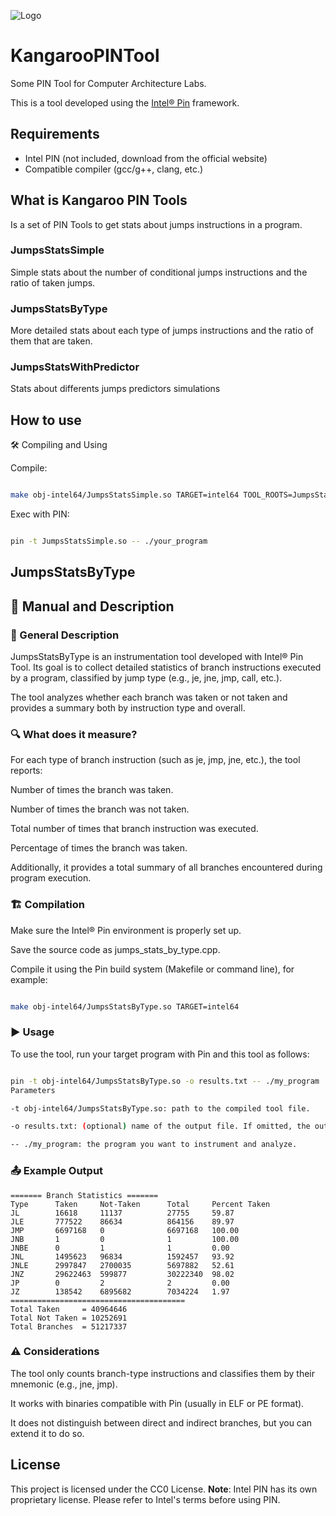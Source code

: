 ![Logo](https://github.com/lorenpoloa/KangarooPINTools/blob/main/Logo1_1_mini(1).png)


# KangarooPINTool
Some PIN Tool for Computer Architecture Labs.


This is a tool developed using the [Intel® Pin](https://www.intel.com/content/www/us/en/developer/articles/tool/pin-a-dynamic-binary-instrumentation-tool.html) framework.
## Requirements

- Intel PIN (not included, download from the official website)
- Compatible compiler (gcc/g++, clang, etc.)


## What is Kangaroo PIN Tools
Is a set of PIN Tools to get stats about jumps instructions in a program.

### JumpsStatsSimple
Simple stats about the number of conditional jumps instructions and the ratio of taken jumps.

### JumpsStatsByType
More detailed stats about each type of jumps instructions and the ratio of them that are taken.

### JumpsStatsWithPredictor
Stats about differents jumps predictors simulations

## How to use

🛠️ Compiling and Using <br>


Compile:
```bash

make obj-intel64/JumpsStatsSimple.so TARGET=intel64 TOOL_ROOTS=JumpsStats
```

Exec with PIN:
```bash

pin -t JumpsStatsSimple.so -- ./your_program

```


## JumpsStatsByType 
## 📘 Manual and Description

### 📝 General Description
JumpsStatsByType is an instrumentation tool developed with Intel® Pin Tool. Its goal is to collect detailed statistics of branch instructions executed by a program, classified by jump type (e.g., je, jne, jmp, call, etc.).

The tool analyzes whether each branch was taken or not taken and provides a summary both by instruction type and overall.

### 🔍 What does it measure?
For each type of branch instruction (such as je, jmp, jne, etc.), the tool reports:

Number of times the branch was taken.

Number of times the branch was not taken.

Total number of times that branch instruction was executed.

Percentage of times the branch was taken.

Additionally, it provides a total summary of all branches encountered during program execution.

### 🏗️ Compilation
Make sure the Intel® Pin environment is properly set up.

Save the source code as jumps_stats_by_type.cpp.

Compile it using the Pin build system (Makefile or command line), for example:

```bash

make obj-intel64/JumpsStatsByType.so TARGET=intel64

```

### ▶️ Usage
To use the tool, run your target program with Pin and this tool as follows:

```bash

pin -t obj-intel64/JumpsStatsByType.so -o results.txt -- ./my_program
Parameters

-t obj-intel64/JumpsStatsByType.so: path to the compiled tool file.

-o results.txt: (optional) name of the output file. If omitted, the output will be shown in the console.

-- ./my_program: the program you want to instrument and analyze.
```

### 📤 Example Output

```text
======= Branch Statistics =======
Type      Taken     Not-Taken      Total     Percent Taken
JL        16618     11137          27755     59.87
JLE       777522    86634          864156    89.97
JMP       6697168   0              6697168   100.00
JNB       1         0              1         100.00
JNBE      0         1              1         0.00
JNL       1495623   96834          1592457   93.92
JNLE      2997847   2700035        5697882   52.61
JNZ       29622463  599877         30222340  98.02
JP        0         2              2         0.00
JZ        138542    6895682        7034224   1.97
=======================================
Total Taken     = 40964646
Total Not Taken = 10252691
Total Branches  = 51217337

```

### ⚠️ Considerations

The tool only counts branch-type instructions and classifies them by their mnemonic (e.g., jne, jmp).

It works with binaries compatible with Pin (usually in ELF or PE format).

It does not distinguish between direct and indirect branches, but you can extend it to do so.

## License

This project is licensed under the CC0 License.
**Note**: Intel PIN has its own proprietary license. Please refer to Intel's terms before using PIN.
